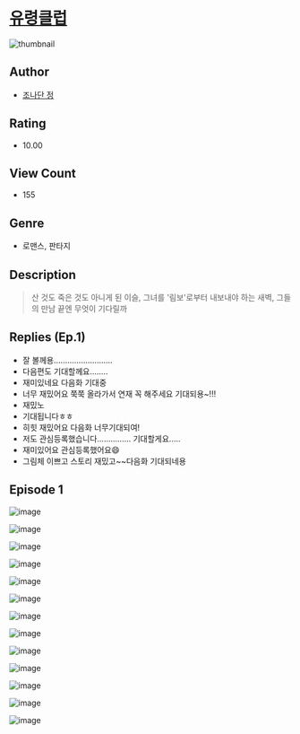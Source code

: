 # [유령클럽](https://comic.naver.com/challenge/list?titleId=810049)
![thumbnail](https://image-comic.pstatic.net/user_contents_data/challenge_comic/2023/05/23/290628/upload_3545002936204671032_480x623.jpeg)

## Author
- [조나단 정](https://comic.naver.com/artistTitle?id=290628)

## Rating
- 10.00

## View Count
- 155

## Genre
- 로맨스, 판타지

## Description
> 산 것도 죽은 것도 아니게 된 이슬, 그녀를 '림보'로부터 내보내야 하는 새벽, 그들의 만남 끝엔 무엇이 기다릴까

## Replies (Ep.1)
- 잘 볼께용..........................
- 다음편도 기대할께요........
- 재미있네요 다음화 기대중
- 너무 재밌어요 쭉쭉 올라가서 연재 꼭 해주세요 기대되용~!!!
- 재밌노
- 기대됩니다ㅎㅎ
- 히힛 재밌어요 다음화 너무기대되여!
- 저도 관심등록했습니다............... 기대할게요.....
- 재미있어요 관심등록했어요😄
- 그림체 이쁘고 스토리 재밌고~~다음화 기대되네용

## Episode 1
![image](https://image-comic.pstatic.net/user_contents_data/challenge_comic/2023/05/23/290628/upload_7149525122936889912.jpeg)

![image](https://image-comic.pstatic.net/user_contents_data/challenge_comic/2023/05/23/290628/upload_4122592886969885281.jpeg)

![image](https://image-comic.pstatic.net/user_contents_data/challenge_comic/2023/05/23/290628/upload_3689118120002533171.jpeg)

![image](https://image-comic.pstatic.net/user_contents_data/challenge_comic/2023/05/23/290628/upload_3906651002264379748.jpeg)

![image](https://image-comic.pstatic.net/user_contents_data/challenge_comic/2023/05/23/290628/upload_7162192584401629794.jpeg)

![image](https://image-comic.pstatic.net/user_contents_data/challenge_comic/2023/05/23/290628/upload_4062587937495410231.jpeg)

![image](https://image-comic.pstatic.net/user_contents_data/challenge_comic/2023/05/23/290628/upload_3919031318543151922.jpeg)

![image](https://image-comic.pstatic.net/user_contents_data/challenge_comic/2023/05/23/290628/upload_7292231815223784545.jpeg)

![image](https://image-comic.pstatic.net/user_contents_data/challenge_comic/2023/05/23/290628/upload_7147549489550995814.jpeg)

![image](https://image-comic.pstatic.net/user_contents_data/challenge_comic/2023/05/23/290628/upload_7004611887119296054.jpeg)

![image](https://image-comic.pstatic.net/user_contents_data/challenge_comic/2023/05/23/290628/upload_3559310871655232866.jpeg)

![image](https://image-comic.pstatic.net/user_contents_data/challenge_comic/2023/05/23/290628/upload_7233456523532580710.jpeg)

![image](https://image-comic.pstatic.net/user_contents_data/challenge_comic/2023/05/23/290628/upload_7148120144779568229.jpeg)

